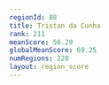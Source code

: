 ```yaml
---
regionId: 88
title: Tristan da Cunha
rank: 211
meanScore: 56.29
globalMeanScore: 69.25
numRegions: 220
layout: region_score
---
```

